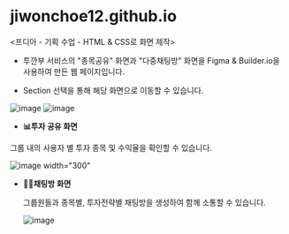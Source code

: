 # jiwonchoe12.github.io
<프디아 - 기획 수업 - HTML &amp; CSS로 화면 제작>

- 투깐부 서비스의 "종목공유" 화면과 "다중채팅방" 화면을 Figma & Builder.io을 사용하여 만든 웹 페이지입니다.
  
- Section 선택을 통해 해당 화면으로 이동할 수 있습니다.
  
![image](https://github.com/user-attachments/assets/42067766-7e8b-4ca8-bafa-4266b57a50cb)
![image](https://github.com/user-attachments/assets/bfd03a22-7319-48f6-8875-66c45aa4d00a)

- <b>📊투자 공유 화면</b>
  
그룹 내의 사용자 별 투자 종목 및 수익율을 확인할 수 있습니다.

![image width="300"](https://github.com/user-attachments/assets/1bf29794-cc75-493f-912b-8a0ebe4dff79)


- <b>🙋‍♀️채팅방 화면</b>
  
  그룹원들과 종목별, 투자전략별 채팅방을 생성하여 함께 소통할 수 있습니다.
  
  ![image](https://github.com/user-attachments/assets/c159deba-07d4-4c8d-b795-4c7aa31dfb99)
  
